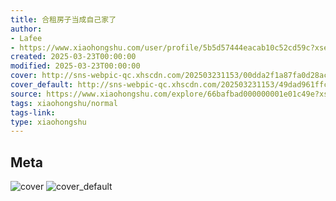 ```yaml
---
title: 合租房子当成自己家了
author:
- Lafee
- https://www.xiaohongshu.com/user/profile/5b5d57444eacab10c52cd59c?xsec_token=undefined
created: 2025-03-23T00:00:00
modified: 2025-03-23T00:00:00
cover: http://sns-webpic-qc.xhscdn.com/202503231153/00dda2f1a87fa0d28ac123574dcfda82/1040g008316e9ettb2o604a7kt2bk9lcs5l6mrhg!nc_n_webp_prv_1
cover_default: http://sns-webpic-qc.xhscdn.com/202503231153/49dad961ffc5b9ee733840c7dacf2ba2/1040g008316e9ettb2o604a7kt2bk9lcs5l6mrhg!nc_n_webp_mw_1
source: https://www.xiaohongshu.com/explore/66bafbad000000001e01c49e?xsec_token=ABACW4nDRi7gNHvQl5TmwoFZfFB8NaabBcS-t9faLtVhI=
tags: xiaohongshu/normal
tags-link:
type: xiaohongshu
---
```


## Meta

![cover](http://sns-webpic-qc.xhscdn.com/202503231153/00dda2f1a87fa0d28ac123574dcfda82/1040g008316e9ettb2o604a7kt2bk9lcs5l6mrhg!nc_n_webp_prv_1)
![cover_default](http://sns-webpic-qc.xhscdn.com/202503231153/49dad961ffc5b9ee733840c7dacf2ba2/1040g008316e9ettb2o604a7kt2bk9lcs5l6mrhg!nc_n_webp_mw_1)
